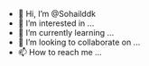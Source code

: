 - 👋 Hi, I’m @Sohailddk
- 👀 I’m interested in ...
- 🌱 I’m currently learning ...
- 💞️ I’m looking to collaborate on ...
- 📫 How to reach me ...

<!---
Sohailddk/Sohailddk is a ✨ special ✨ repository because its `README.md` (this file) appears on your GitHub profile.
You can click the Preview link to take a look at your changes.
--->
